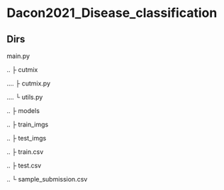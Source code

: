 # Dacon2021_Disease_classification
## Dirs
main.py

.. ├ cutmix

…. ├ cutmix.py

…. └ utils.py

.. ├ models

.. ├ train_imgs

.. ├ test_imgs

.. ├ train.csv

.. ├ test.csv

.. └ sample_submission.csv
